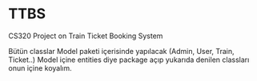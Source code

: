 # TTBS
CS320 Project on Train Ticket Booking System
 
Bütün classlar Model paketi içerisinde yapılacak (Admin, User, Train, Ticket..)
Model içine entities diye package açıp yukarıda denilen classları onun içine koyalım.